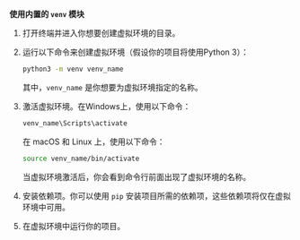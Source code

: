 **使用内置的 `venv` 模块**

1. 打开终端并进入你想要创建虚拟环境的目录。

2. 运行以下命令来创建虚拟环境（假设你的项目将使用Python 3）：

   ```bash
   python3 -m venv venv_name
   ```

   其中，`venv_name` 是你想要为虚拟环境指定的名称。

3. 激活虚拟环境。在Windows上，使用以下命令：

   ```bash
   venv_name\Scripts\activate
   ```

   在 macOS 和 Linux 上，使用以下命令：

   ```bash
   source venv_name/bin/activate
   ```

   当虚拟环境激活后，你会看到命令行前面出现了虚拟环境的名称。

4. 安装依赖项。你可以使用 `pip` 安装项目所需的依赖项，这些依赖项将仅在虚拟环境中可用。

5. 在虚拟环境中运行你的项目。